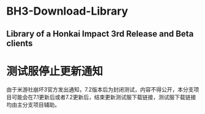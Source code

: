 # BH3-Download-Library
Library of a Honkai Impact 3rd Release and Beta clients
-------------------------------------------------------

# 测试服停止更新通知
 由于米游社崩坏3官方发出通知，7.2版本后为封闭测试，内容不得公开，本分支项目可能会在7.1更新后或者7.2更新后，结束更新测试服下载链接，测试服下载链接均由主分支项目辅助。
